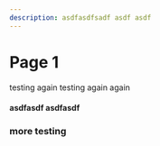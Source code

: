 ```yaml
---
description: asdfasdfsadf asdf asdf
---
```


# Page 1

testing again testing again again

#### asdfasdf asdfasdf&#x20;

### more testing
